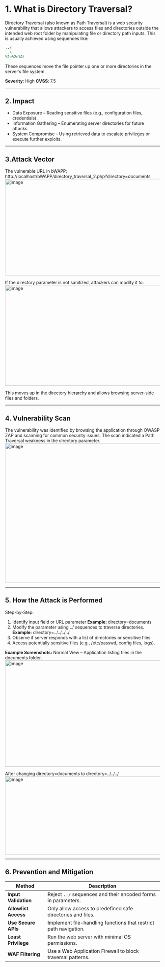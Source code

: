 # 1. What is Directory Traversal?
Directory Traversal (also known as Path Traversal) is a web security vulnerability that allows attackers to access files and directories outside the intended web root folder by manipulating file or directory path inputs.
This is usually achieved using sequences like:

``` perl
../
..\
%2e%2e%2f
```
These sequences move the file pointer up one or more directories in the server’s file system.

**Severity**: High
**CVSS**: 7.5 

---

## 2. Impact
- Data Exposure – Reading sensitive files (e.g., configuration files, credentials).
- Information Gathering – Enumerating server directories for future attacks.
- System Compromise – Using retrieved data to escalate privileges or execute further exploits.

---

## 3.Attack Vector
The vulnerable URL in bWAPP:
http://localhost/bWAPP/directory_traversal_2.php?directory=documents
<img width="750" height="313" alt="image" src="https://github.com/user-attachments/assets/8a8d94d9-2a09-44db-bef0-5dfc28e4ed5f" />

If the directory parameter is not sanitized, attackers can modify it to:
<img width="746" height="327" alt="image" src="https://github.com/user-attachments/assets/2dd1b2e5-90a0-4cf1-a850-3315eb21e8d5" />

This moves up in the directory hierarchy and allows browsing server-side files and folders.

---

## 4. Vulnerability Scan
The vulnerability was identified by browsing the application through OWASP ZAP and scanning for common security issues. The scan indicated a Path Traversal weakness in the directory parameter.
<img width="763" height="453" alt="image" src="https://github.com/user-attachments/assets/2165974e-b969-4b7f-878b-226537453590" />

---

## 5. How the Attack is Performed
Step-by-Step:
1. Identify input field or URL parameter
**Example:** directory=documents
2. Modify the parameter using ../ sequences to traverse directories.
**Example:** directory=../../../../
3. Observe if server responds with a list of directories or sensitive files.
4. Access potentially sensitive files (e.g., /etc/passwd, config files, logs).

**Example Screenshots:**
Normal View – Application listing files in the documents folder.
<img width="927" height="345" alt="image" src="https://github.com/user-attachments/assets/5f59dd95-ae10-456c-a60e-19a75a0adc9f" />

After changing directory=documents to directory=../../../
<img width="932" height="254" alt="image" src="https://github.com/user-attachments/assets/471adb29-ca4d-4e8a-9b14-b949d2b6ca5f" />

---

## 6. Prevention and Mitigation

| Method              | Description |
|---------------------|-------------|
| **Input Validation** | Reject `../` sequences and their encoded forms in parameters. |
| **Allowlist Access** | Only allow access to predefined safe directories and files. |
| **Use Secure APIs**  | Implement file-handling functions that restrict path navigation. |
| **Least Privilege**  | Run the web server with minimal OS permissions. |
| **WAF Filtering**    | Use a Web Application Firewall to block traversal patterns. |
